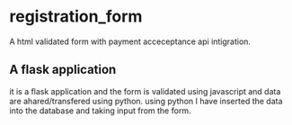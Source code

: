 # registration_form
A html validated form with payment acceceptance api intigration.

## A flask application
it is a flask application and the form is validated using javascript and data are ahared/transfered using python.
using python I have inserted the data into the database and taking input from the form.

